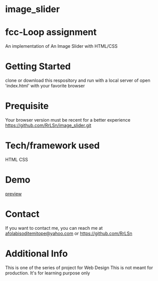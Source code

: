 # image_slider
# fcc-Loop assignment
An implementation of An Image Slider with HTML/CSS

# Getting Started
clone or download this respository and run with a local server of open 'index.html' with your favorite browser

# Prequisite
Your browser version must be recent for a better experience https://github.com/RrLSn/image_slider.git

# Tech/framework used
HTML
CSS

# Demo
[preview](https://silly-conkies-a3d4e9.netlify.app)


# Contact
If you want to contact me, you can reach me at
afolabisoditemitope@yahoo.com or
https://github.com/RrLSn

# Additional Info
This is one of the series of project for Web Design
This is not meant for production. It's for learning purpose only
